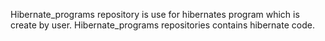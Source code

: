 Hibernate_programs repository is use for hibernates program which is create by user.
Hibernate_programs repositories contains hibernate code.

